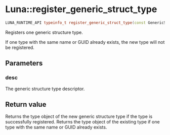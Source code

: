 # Luna::register_generic_struct_type

```c++
LUNA_RUNTIME_API typeinfo_t register_generic_struct_type(const GenericStructureTypeDesc &desc)
```

Registers one generic structure type. 

If one type with the same name or GUID already exists, the new type will not be registered. 

## Parameters
### desc
The generic structure type descriptor. 

## Return value
Returns the type object of the new generic structure type if the type is successfully registered. Returns the type object of the existing type if one type with the same name or GUID already exists. 

